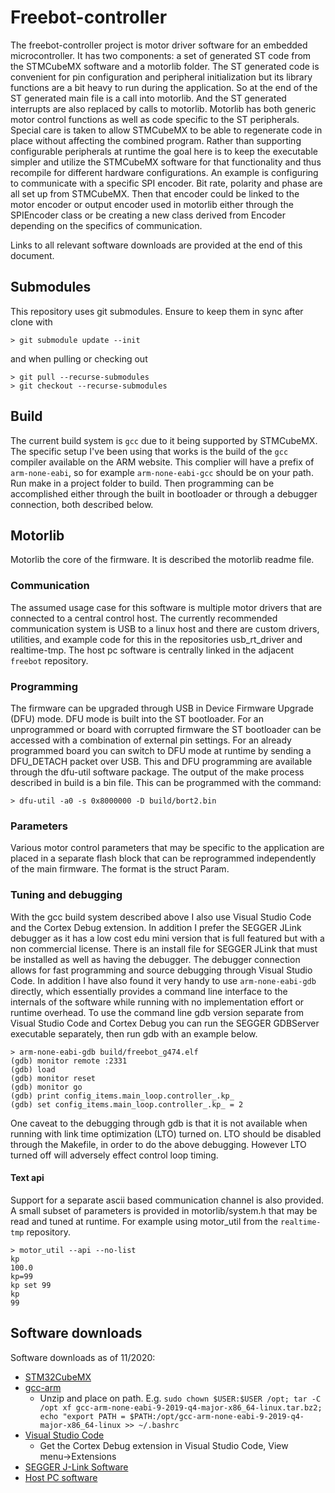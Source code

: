 # Freebot-controller
The freebot-controller project is motor driver software for an embedded microcontroller. It has two components: a set of generated ST code from the STMCubeMX software and a motorlib folder. The ST generated code is convenient for pin configuration and peripheral initialization but its library functions are a bit heavy to run during the application. So at the end of the ST generated main file is a call into motorlib. And the ST generated interrupts are also replaced by calls to motorlib. Motorlib has both generic motor control functions as well as code specific to the ST peripherals. Special care is taken to allow STMCubeMX to be able to regenerate code in place without affecting the combined program. Rather than supporting configurable peripherals at runtime the goal here is to keep the executable simpler and utilize the STMCubeMX software for that functionality and thus recompile for different hardware configurations. An example is configuring to communicate with a specific SPI encoder. Bit rate, polarity and phase are all set up from STMCubeMX. Then that encoder could be linked to the motor encoder or output encoder used in motorlib either through the SPIEncoder class or be creating a new class derived from Encoder depending on the specifics of communication. 

Links to all relevant software downloads are provided at the end of this document.

## Submodules
This repository uses git submodules. Ensure to keep them in sync after clone with
```console
> git submodule update --init
```
and when pulling or checking out
```console
> git pull --recurse-submodules
> git checkout --recurse-submodules
```

## Build
The current build system is `gcc` due to it being supported by STMCubeMX. The specific setup I've been using that works is the build of the `gcc` compiler available on the ARM website. This complier will have a prefix of `arm-none-eabi`, so for example `arm-none-eabi-gcc` should be on your path. Run make in a project folder to build. Then programming can be accomplished either through the built in bootloader or through a debugger connection, both described below.

## Motorlib
Motorlib the core of the firmware. It is described the motorlib readme file.

### Communication
The assumed usage case for this software is multiple motor drivers that are connected to a central control host. The currently recommended communication system is USB to a linux host and there are custom drivers, utilities, and example code for this in the repositories usb_rt_driver and realtime-tmp. The host pc software is centrally linked in the adjacent `freebot` repository.

### Programming
The firmware can be upgraded through USB in Device Firmware Upgrade (DFU) mode. DFU mode is built into the ST bootloader. For an unprogrammed or board with corrupted firmware the ST bootloader can be accessed with a combination of external pin settings. For an already programmed board you can switch to DFU mode at runtime by sending a DFU_DETACH packet over USB. This and DFU programming are available through the dfu-util software package. The output of the make process described in build is a bin file. This can be programmed with the command:
```console
> dfu-util -a0 -s 0x8000000 -D build/bort2.bin
```

### Parameters
Various motor control parameters that may be specific to the application are placed in a separate flash block that can be reprogrammed independently of the main firmware. The format is the struct Param.

### Tuning and debugging
With the gcc build system described above I also use Visual Studio Code and the Cortex Debug extension. In addition I prefer the SEGGER JLink debugger as it has a low cost edu mini version that is full featured but with a non commercial license. There is an install file for SEGGER JLink that must be installed as well as having the debugger. The debugger connection allows for fast programming and source debugging through Visual Studio Code. In addition I have also found it very handy to use `arm-none-eabi-gdb` directly, which essentially provides a command line interface to the internals of the software while running with no implementation effort or runtime overhead. To use the command line gdb version separate from Visual Studio Code and Cortex Debug you can run the SEGGER GDBServer executable separately, then run gdb with an example below.
```console
> arm-none-eabi-gdb build/freebot_g474.elf
(gdb) monitor remote :2331
(gdb) load
(gdb) monitor reset
(gdb) monitor go
(gdb) print config_items.main_loop.controller_.kp_
(gdb) set config_items.main_loop.controller_.kp_ = 2
```
One caveat to the debugging through gdb is that it is not available when running with link time optimization (LTO) turned on. LTO should be disabled through the Makefile, in order to do the above debugging. However LTO turned off will adversely effect control loop timing.

#### Text api
Support for a separate ascii based communication channel is also provided. A small subset of parameters is provided in motorlib/system.h that may be read and tuned at runtime. For example using motor_util from the `realtime-tmp` repository.
```console
> motor_util --api --no-list
kp
100.0
kp=99
kp set 99
kp
99
```

## Software downloads
Software downloads as of 11/2020:
- [STM32CubeMX](https://www.st.com/en/development-tools/stm32cubemx.html)
- [gcc-arm](https://developer.arm.com/tools-and-software/open-source-software/developer-tools/gnu-toolchain/gnu-rm/downloads)
  - Unzip and place on path. E.g. `sudo chown $USER:$USER /opt; tar -C /opt xf gcc-arm-none-eabi-9-2019-q4-major-x86_64-linux.tar.bz2; echo "export PATH = $PATH:/opt/gcc-arm-none-eabi-9-2019-q4-major-x86_64-linux >> ~/.bashrc`
- [Visual Studio Code](https://code.visualstudio.com/download)
  - Get the Cortex Debug extension in Visual Studio Code, View menu&rarr;Extensions
- [SEGGER J-Link Software](https://www.segger.com/downloads/jlink/#J-LinkSoftwareAndDocumentationPack)
- [Host PC software](https://raw.githubusercontent.com/unhuman-io/freebot/master/install-freebot.sh)